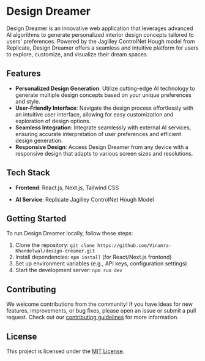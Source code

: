 
# Design Dreamer

Design Dreamer is an innovative web application that leverages advanced AI algorithms to generate personalized interior design concepts tailored to users' preferences. Powered by the Jagilley ControlNet Hough model from Replicate, Design Dreamer offers a seamless and intuitive platform for users to explore, customize, and visualize their dream spaces.

## Features

- **Personalized Design Generation**: Utilize cutting-edge AI technology to generate multiple design concepts based on your unique preferences and style.
- **User-Friendly Interface**: Navigate the design process effortlessly with an intuitive user interface, allowing for easy customization and exploration of design options.
- **Seamless Integration**: Integrate seamlessly with external AI services, ensuring accurate interpretation of user preferences and efficient design generation.
- **Responsive Design**: Access Design Dreamer from any device with a responsive design that adapts to various screen sizes and resolutions.

## Tech Stack

- **Frontend**: React.js, Next.js, Tailwind CSS

- **AI Service**: Replicate Jagilley ControlNet Hough Model


## Getting Started

To run Design Dreamer locally, follow these steps:

1. Clone the repository: `git clone https://github.com/Vinamra-Khandelwal/design-dreamer.git`
2. Install dependencies: `npm install` (for React/Next.js frontend) 
3. Set up environment variables (e.g., API keys, configuration settings)
4. Start the development server: `npm run dev` 

## Contributing

We welcome contributions from the community! If you have ideas for new features, improvements, or bug fixes, please open an issue or submit a pull request. Check out our [contributing guidelines](CONTRIBUTING.md) for more information.

## License

This project is licensed under the [MIT License](LICENSE).

